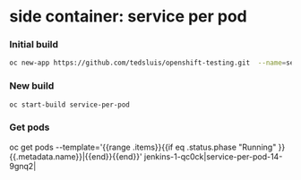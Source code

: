 # side container: service per pod   
   
### Initial build  
```bash
oc new-app https://github.com/tedsluis/openshift-testing.git  --name=service-per-pod --context-dir=service-per-pod
```
  
### New build   
```bash
oc start-build service-per-pod 
```
    
### Get pods
oc get pods --template='{{range .items}}{{if eq .status.phase "Running" }}{{.metadata.name}}|{{end}}{{end}}'
jenkins-1-qc0ck|service-per-pod-14-9gnq2|

